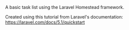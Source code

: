 A basic task list using the Laravel Homestead framework.

Created using this tutorial from Laravel's documentation:
https://laravel.com/docs/5.1/quickstart

